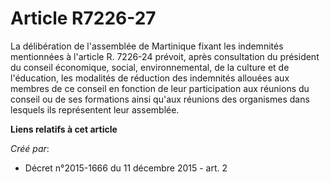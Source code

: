 # Article R7226-27

La délibération de l'assemblée de Martinique fixant les indemnités mentionnées à l'article R. 7226-24 prévoit, après
consultation du président du conseil économique, social, environnemental, de la culture et de l'éducation, les modalités de
réduction des indemnités allouées aux membres de ce conseil en fonction de leur participation aux réunions du conseil ou de
ses formations ainsi qu'aux réunions des organismes dans lesquels ils représentent leur assemblée.

**Liens relatifs à cet article**

_Créé par_:

  - Décret n°2015-1666 du 11 décembre 2015 - art. 2
